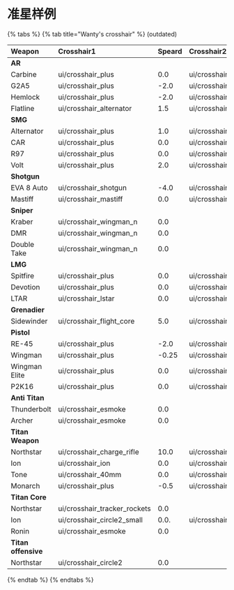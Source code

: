 # 准星样例

{% tabs %}
{% tab title="Wanty\'s crosshair" %}
\(outdated\)

| Weapon | Crosshair1 | Speard | Crosshair2 | Speard | Crosshair3 | Spread |
| :--- | :--- | :--- | :--- | :--- | :--- | :--- |
| **AR** |  |  |  |  |  |  |
| Carbine | ui/crosshair\_plus | 0.0 | ui/crosshair\_wingman\_n | 0.0 | ui/crosshair\_alternator | 0.0 |
| G2A5 | ui/crosshair\_plus | -2.0 | ui/crosshair\_wingman\_n | 0.0 | ui/crosshair\_alternator | 0.0 |
| Hemlock | ui/crosshair\_plus | -2.0 | ui/crosshair\_wingman\_n | 0.0 | ui/crosshair\_alternator | 0.0 |
| Flatline | ui/crosshair\_alternator | 1.5 | ui/crosshair\_plus | 0.0 | ui/crosschair\_plus | 0.0 |
| **SMG** |  |  |  |  |  |  |
| Alternator | ui/crosshair\_plus | 1.0 | ui/crosshair\_shotgun | 2.0 | ui/crosshair\_wingman\_n | 0.0 |
| CAR | ui/crosshair\_plus | 0.0 | ui/crosshair\_lstar | 1.5 | ui/crosshair\_wingman\_n | 0.0 |
| R97 | ui/crosshair\_plus | 0.0 | ui/crosshair\_shotgun | 0.5 | ui/crosshair\_wingman\_n | 0.0 |
| Volt | ui/crosshair\_plus | 2.0 | ui/crosshair\_lstar | 1.5 | ui/crosshair\_wingman\_n | 0.0 |
| **Shotgun** |  |  |  |  |  |  |
| EVA 8 Auto | ui/crosshair\_shotgun | -4.0 | ui/crosshair\_wingman\_n | 0.0 |  |  |
| Mastiff | ui/crosshair\_mastiff | 0.0 | ui/crosshair\_wingman\_n | 0.0 |  |  |
| **Sniper** |  |  |  |  |  |  |
| Kraber | ui/crosshair\_wingman\_n | 0.0 |  |  |  |  |
| DMR | ui/crosshair\_wingman\_n | 0.0 |  |  |  |  |
| Double Take | ui/crosshair\_wingman\_n | 0.0 |  |  |  |  |
| **LMG** |  |  |  |  |  |  |
| Spitfire | ui/crosshair\_plus | 0.0 | ui/crosshair\_wingman\_n | 0.0 |  |  |
| Devotion | ui/crosshair\_plus | 0.0 | ui/crosshair\_wingman\_n | 0.0 |  |  |
| LTAR | ui/crosshair\_lstar | 0.0 | ui/crosshair\_wingman\_n | 0.0 |  |  |
| **Grenadier** |  |  |  |  |  |  |
| Sidewinder | ui/crosshair\_flight\_core | 5.0 | ui/crosshair\_wingman\_n | 0.0 |  |  |
| **Pistol** |  |  |  |  |  |  |
| RE-45 | ui/crosshair\_plus | -2.0 | ui/crosshair\_wingman\_n | 0.0 |  |  |
| Wingman | ui/crosshair\_plus | -0.25 | ui/crosshair\_wingman\_n | 0.0 |  |  |
| Wingman Elite | ui/crosshair\_plus | 0.0 | ui/crosshair\_wingman\_n | 0.0 |  |  |
| P2K16 | ui/crosshair\_plus | 0.0 | ui/crosshair\_wingman\_n | 0.0 |  |  |
| **Anti Titan** |  |  |  |  |  |  |
| Thunderbolt | ui/crosshair\_esmoke | 0.0 |  |  |  |  |
| Archer | ui/crosshair\_esmoke | 0.0 |  |  |  |  |
| **Titan Weapon** |  |  |  |  |  |  |
| Northstar | ui/crosshair\_charge\_rifle | 10.0 | ui/crosshair\_circle2\_small | 0.0 |  |  |
| Ion | ui/crosshair\_ion | 0.0 | ui/crosshair\_wingman\_n | 0.0 |  |  |
| Tone | ui/crosshair\_40mm | 0.0 | ui/crosshair\_wingman\_n | 0.0 |  |  |
| Monarch | ui/crosshair\_plus | -0.5 | ui/crosshair\_shotgun | 0.0 | ui/crosshair\_wingman\_n | 0.0 |
| **Titan Core** |  |  |  |  |  |  |
| Northstar | ui/crosshair\_tracker\_rockets | 0.0 |  |  |  |  |
| Ion | ui/crosshair\_circle2\_small | 0.0. | ui/crosshair\_wingman\_n | 0.0 |  |  |
| Ronin | ui/crosshair\_esmoke | 0.0 |  |  |  |  |
| **Titan offensive** |  |  |  |  |  |  |
| Northstar | ui/crosshair\_circle2 | 0.0 |  |  |  |  |
{% endtab %}
{% endtabs %}

